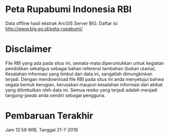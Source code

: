 # Peta Rupabumi Indonesia RBI
Data offline hasil ekstrak ArcGIS Server BIG. Daftar isi http://www.big.go.id/peta-rupabumi/

# Disclaimer
File RBI yang ada pada situs ini, semata-mata diperuntukkan untuk kegiatan pendidikan sekaligus sebagai bahan referensi tambahan (bukan utama). Kesalahan informasi yang timbul dari data ini, sangatlah dimungkinkan terjadi. Dengan mendownload file RBI pada situs ini anda menyetujui bahwa segala bentuk kerugian, kerusakan maupun kesalahan informasi dari akibat yang ditimbulkan oleh data ini. Semua resiko yang terjadi adalah menjadi tangung-jawab anda sendiri sebagai pengguna.

# Pembaruan Terakhir
Jam 12:58 WIB, Tanggal 21-7-2018
